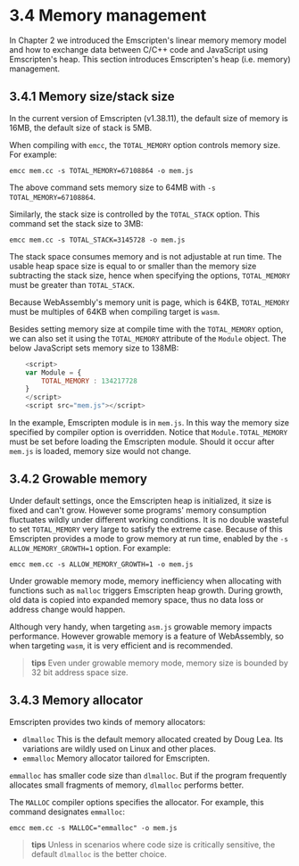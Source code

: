 # 3.4 Memory management

In Chapter 2 we introduced the Emscripten's linear memory memory model and how to exchange data between C/C++ code and JavaScript using Emscripten's heap. This section introduces Emscripten's heap (i.e. memory) management.

## 3.4.1 Memory size/stack size

In the current version of Emscripten (v1.38.11), the default size of memory is 16MB, the default size of stack is 5MB.

When compiling with `emcc`, the `TOTAL_MEMORY` option controls memory size. For example:

```
emcc mem.cc -s TOTAL_MEMORY=67108864 -o mem.js
```

The above command sets memory size to 64MB with `-s TOTAL_MEMORY=67108864`.

Similarly, the stack size is controlled by the `TOTAL_STACK` option. This command set the stack size to 3MB:

```
emcc mem.cc -s TOTAL_STACK=3145728 -o mem.js
```

The stack space consumes memory and is not adjustable at run time. The usable heap space size is equal to or smaller than the  memory size subtracting the stack size, hence when specifying the options, `TOTAL_MEMORY` must be greater than `TOTAL_STACK`.

Because WebAssembly's memory unit is page, which is 64KB, `TOTAL_MEMORY` must be multiples of 64KB when compiling target is `wasm`.

Besides setting memory size at compile time with the `TOTAL_MEMORY` option, we can also set it using the `TOTAL_MEMORY` attribute of the `Module` object. The below JavaScript sets memory size to 138MB:

```js
	<script>
	var Module = {
		TOTAL_MEMORY : 134217728
	}
	</script>
	<script src="mem.js"></script>
```

In the example, Emscripten module is in `mem.js`. In this way the memory size specified by compiler option is overridden. Notice that `Module.TOTAL_MEMORY` must be set before loading the Emscripten module. Should it occur after `mem.js` is loaded, memory size would not change.

## 3.4.2 Growable memory

Under default settings, once the Emscripten heap is initialized, it size is fixed and can't grow. However some programs' memory consumption fluctuates wildly under different working conditions. It is no double wasteful to set `TOTAL_MEMORY` very large to satisfy the extreme case. Because of this Emscripten provides a mode to grow memory at run time, enabled by the `-s ALLOW_MEMORY_GROWTH=1` option. For example:

```
emcc mem.cc -s ALLOW_MEMORY_GROWTH=1 -o mem.js
```

Under growable memory mode, memory inefficiency when allocating with functions such as `malloc` triggers Emscripten heap growth. During growth, old data is copied into expanded memory space, thus no data loss or address change would happen.

Although very handy, when targeting `asm.js` growable memory impacts performance. However growable memory is a feature of WebAssembly, so when targeting `wasm`, it is very efficient and is recommended.

> **tips** Even under growable memory mode, memory size is bounded by 32 bit address space size.

## 3.4.3 Memory allocator

Emscripten provides two kinds of memory allocators:

- `dlmalloc` This is the default memory allocated created by Doug Lea. Its variations are wildly used on Linux and other places.
- `emmalloc` Memory allocator tailored for Emscripten.

`emmalloc` has smaller code size than `dlmalloc`. But if the program frequently allocates small fragments of memory, `dlmalloc` performs better.

The `MALLOC` compiler options specifies the allocator. For example, this command designates `emmalloc`:

```
emcc mem.cc -s MALLOC="emmalloc" -o mem.js
```

> **tips** Unless in scenarios where code size is critically sensitive, the default `dlmalloc` is the better choice.




